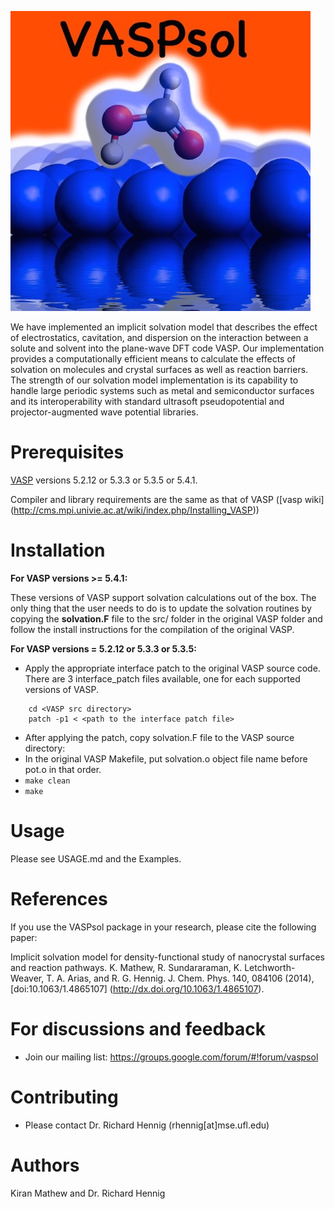 [![vaspsol](logo.jpeg)](http://vaspsol.mse.ufl.edu/)

We have implemented an implicit solvation model that describes the effect of 
electrostatics, cavitation, and dispersion on the interaction between a solute 
and solvent into the plane-wave DFT code VASP. Our implementation provides a 
computationally efficient means to calculate the effects of solvation on molecules 
and crystal surfaces as well as reaction barriers. The strength of our solvation model 
implementation is its capability to handle large periodic systems such as metal and 
semiconductor surfaces and its interoperability with standard ultrasoft pseudopotential and 
projector-augmented wave potential libraries.

Prerequisites
===============
[VASP](http://www.vasp.at/) versions 5.2.12 or 5.3.3 or 5.3.5 or 5.4.1.

Compiler and library requirements are the same as that of VASP ([vasp wiki] (http://cms.mpi.univie.ac.at/wiki/index.php/Installing_VASP))

Installation
=============

**For VASP versions >= 5.4.1:**

These versions of VASP support solvation calculations out of the box.
The only thing that the user needs to do is to update the solvation routines by copying 
the **solvation.F** file to the src/ folder in the original VASP folder and 
follow the install instructions for the compilation of the original VASP.

**For VASP versions = 5.2.12 or 5.3.3 or 5.3.5:**

- Apply the appropriate interface patch to the original VASP source code. There are 3 interface_patch files 
available, one for each supported versions of VASP.
```   
    cd <VASP src directory>
    patch -p1 < <path to the interface patch file>
```
- After applying the patch, copy solvation.F file to the VASP source directory:
- In the original VASP Makefile, put solvation.o object file name before pot.o in that order.
- ``` make clean ```
- ``` make ```

Usage
======
Please see USAGE.md and the Examples.

References
===========
If you use the VASPsol package in your research, please cite the following paper:

Implicit solvation model for density-functional study of nanocrystal surfaces and reaction pathways.
 K. Mathew, R. Sundararaman, K. Letchworth-Weaver, T. A. Arias, and R. G. Hennig. J. Chem. Phys. 140, 084106 (2014), [doi:10.1063/1.4865107] (http://dx.doi.org/10.1063/1.4865107).

For discussions and feedback
=============================
* Join our mailing list: https://groups.google.com/forum/#!forum/vaspsol

Contributing
=============
* Please contact Dr. Richard Hennig (rhennig[at]mse.ufl.edu)

Authors
========
Kiran Mathew and Dr. Richard Hennig